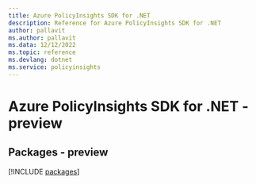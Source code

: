 ```yaml
---
title: Azure PolicyInsights SDK for .NET
description: Reference for Azure PolicyInsights SDK for .NET
author: pallavit
ms.author: pallavit
ms.data: 12/12/2022
ms.topic: reference
ms.devlang: dotnet
ms.service: policyinsights
---
```

# Azure PolicyInsights SDK for .NET - preview
## Packages - preview
[!INCLUDE [packages](policyinsights-index.md)]